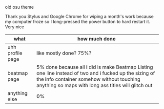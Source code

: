 old osu theme

Thank you Stylus and Google Chrome for wiping a month's work because my computer froze so I long-pressed the power button to hard restart it. Very nice

| what  | how much done |
| ------------- | ------------- |
| uhh profile page  | like mostly done? 75%?  |
| beatmap page  | 5% done because all i did is make Beatmap Listing one line instead of two and i fucked up the sizing of the info container somehow without touching anything so maps with long ass titles will glitch out |
| anything else  | 0%  |
